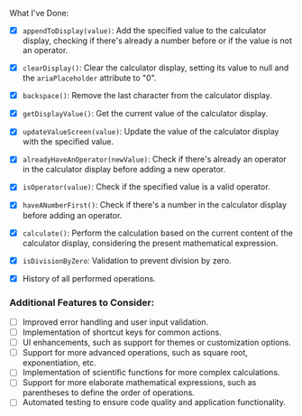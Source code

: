 What I've Done:

- [X] `appendToDisplay(value)`: Add the specified value to the calculator display, checking if there's already a number before or if the value is not an operator.

- [X] `clearDisplay()`: Clear the calculator display, setting its value to null and the `ariaPlaceholder` attribute to "0".

- [X] `backspace()`: Remove the last character from the calculator display.

- [X] `getDisplayValue()`: Get the current value of the calculator display.

- [X] `updateValueScreen(value)`: Update the value of the calculator display with the specified value.

- [X] `alreadyHaveAnOperator(newValue)`: Check if there's already an operator in the calculator display before adding a new operator.

- [X] `isOperator(value)`: Check if the specified value is a valid operator.

- [X] `haveANumberFirst()`: Check if there's a number in the calculator display before adding an operator.

- [X] `calculate()`: Perform the calculation based on the current content of the calculator display, considering the present mathematical expression.

- [X] `isDivisionByZero`: Validation to prevent division by zero.
  
- [X] History of all performed operations.

### Additional Features to Consider:

- [ ] Improved error handling and user input validation.
- [ ] Implementation of shortcut keys for common actions.
- [ ] UI enhancements, such as support for themes or customization options.
- [ ] Support for more advanced operations, such as square root, exponentiation, etc.
- [ ] Implementation of scientific functions for more complex calculations.
- [ ] Support for more elaborate mathematical expressions, such as parentheses to define the order of operations.
- [ ] Automated testing to ensure code quality and application functionality.